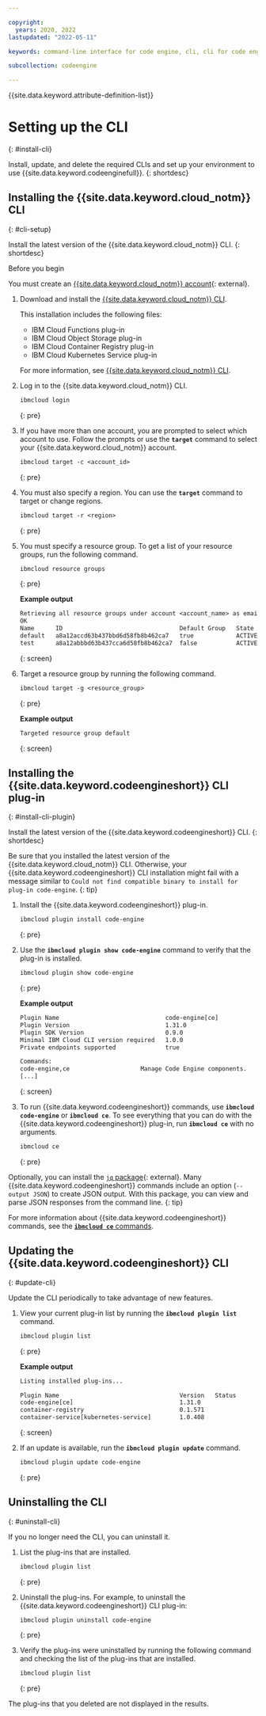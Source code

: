 ```yaml
---

copyright:
  years: 2020, 2022
lastupdated: "2022-05-11"

keywords: command-line interface for code engine, cli, cli for code engine, install cli for code engine, configuring code engine cli, kubernetes and code engine cli, knative and code engine cli, kubectl and code engine cli

subcollection: codeengine

---
```


{{site.data.keyword.attribute-definition-list}}

# Setting up the CLI 
{: #install-cli}

Install, update, and delete the required CLIs and set up your environment to use {{site.data.keyword.codeenginefull}}. 
{: shortdesc}

## Installing the {{site.data.keyword.cloud_notm}} CLI 
{: #cli-setup}

Install the latest version of the {{site.data.keyword.cloud_notm}} CLI.
{: shortdesc}

Before you begin

You must create an [{{site.data.keyword.cloud_notm}} account](https://cloud.ibm.com/){: external}.

1. Download and install the [{{site.data.keyword.cloud_notm}} CLI](/docs/cli?topic=cli-getting-started). 

    This installation includes the following files: 
    
    * IBM Cloud Functions plug-in
    * IBM Cloud Object Storage plug-in
    * IBM Cloud Container Registry plug-in
    * IBM Cloud Kubernetes Service plug-in

    For more information, see [{{site.data.keyword.cloud_notm}} CLI](/docs/cli?topic=cli-getting-started). 

2. Log in to the {{site.data.keyword.cloud_notm}} CLI.

    ```txt
    ibmcloud login
    ```
    {: pre}

3. If you have more than one account, you are prompted to select which account to use. Follow the prompts or use the **`target`** command to select your {{site.data.keyword.cloud_notm}} account.

    ```txt
    ibmcloud target -c <account_id>
    ```
    {: pre}

4. You must also specify a region. You can use the **`target`** command to target or change regions.

    ```txt
    ibmcloud target -r <region>
    ```
    {: pre}

5. You must specify a resource group. To get a list of your resource groups, run the following command.

    ```txt
    ibmcloud resource groups
    ```
    {: pre}

    **Example output**

    ```txt
    Retrieving all resource groups under account <account_name> as email@ibm.com...
    OK
    Name      ID                                 Default Group   State   
    default   a8a12accd63b437bbd6d58fb8b462ca7   true            ACTIVE
    test      a8a12abbbd63b437cca6d58fb8b462ca7  false           ACTIVE
    ```
    {: screen}

6. Target a resource group by running the following command.

    ```txt
    ibmcloud target -g <resource_group>
    ```
    {: pre}

    **Example output**

    ```txt 
    Targeted resource group default
    ```
    {: screen}

## Installing the {{site.data.keyword.codeengineshort}} CLI plug-in
{: #install-cli-plugin}

Install the latest version of the {{site.data.keyword.codeengineshort}} CLI.
{: shortdesc}

Be sure that you installed the latest version of the {{site.data.keyword.cloud_notm}} CLI. Otherwise, your {{site.data.keyword.codeengineshort}} CLI installation might fail with a message similar to `Could not find compatible binary to install for plug-in code-engine`.
{: tip}



1. Install the {{site.data.keyword.codeengineshort}} plug-in.

    ```txt
    ibmcloud plugin install code-engine
    ```
    {: pre}

2. Use the **`ibmcloud plugin show code-engine`** command to verify that the plug-in is installed.

    ```txt
    ibmcloud plugin show code-engine
    ```
    {: pre}

    **Example output**

    ```txt
    Plugin Name                              code-engine[ce]
    Plugin Version                           1.31.0
    Plugin SDK Version                       0.9.0
    Minimal IBM Cloud CLI version required   1.0.0
    Private endpoints supported              true

    Commands:
    code-engine,ce                    Manage Code Engine components.
    [...]
    ```
    {: screen}

3. To run {{site.data.keyword.codeengineshort}} commands, use **`ibmcloud code-engine`** or **`ibmcloud ce`**. To see everything that you can do with the {{site.data.keyword.codeengineshort}} plug-in, run **`ibmcloud ce`** with no arguments.

    ```txt
    ibmcloud ce
    ```
    {: pre}

Optionally, you can install the [`jq` package](https://stedolan.github.io/jq){: external}. Many {{site.data.keyword.codeengineshort}} commands include an option (`--output JSON`) to create JSON output. With this package, you can view and parse JSON responses from the command line.
{: tip}

For more information about {{site.data.keyword.codeengineshort}} commands, see the [**`ibmcloud ce`** commands](/docs/codeengine?topic=codeengine-cli).

## Updating the {{site.data.keyword.codeengineshort}} CLI
{: #update-cli}

Update the CLI periodically to take advantage of new features.

1. View your current plug-in list by running the **`ibmcloud plugin list`** command.

    ```txt
    ibmcloud plugin list
    ```
    {: pre}

    **Example output**

    ```txt
    Listing installed plug-ins...

    Plugin Name                                  Version   Status             Private endpoints supported
    code-engine[ce]                              1.31.0                       true
    container-registry                           0.1.571                      true
    container-service[kubernetes-service]        1.0.408                      false
    ```
    {: screen}

2. If an update is available, run the **`ibmcloud plugin update`** command.

    ```txt
    ibmcloud plugin update code-engine
    ```
    {: pre}


## Uninstalling the CLI
{: #uninstall-cli}

If you no longer need the CLI, you can uninstall it.

1. List the plug-ins that are installed.

    ```txt
    ibmcloud plugin list
    ```
    {: pre}

2. Uninstall the plug-ins. For example, to uninstall the {{site.data.keyword.codeengineshort}} CLI plug-in:

    ```txt
    ibmcloud plugin uninstall code-engine
    ```
    {: pre}

3. Verify the plug-ins were uninstalled by running the following command and checking the list of the plug-ins that are installed.

    ```txt
    ibmcloud plugin list
    ```
    {: pre}

The plug-ins that you deleted are not displayed in the results.


